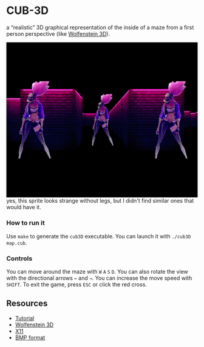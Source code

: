 # CUB-3D

a “realistic” 3D graphical
representation of the inside of a maze from a
first person perspective
(like [Wolfenstein 3D](https://fr.wikipedia.org/wiki/Wolfenstein_3D)).

<img align="center" src="./pngs/neonbrkda1024.png" alt="Screenshot of the game" />
yes, this sprite looks strange without legs, but I didn't find similar ones that would have it.

### How to run it

Use ``make`` to generate the ``cub3D`` executable.
You can launch it with ``./cub3D map.cub``.

### Controls

You can move around the maze with ``W`` ``A`` ``S`` ``D``.
You can also rotate the view with the directional arrows ``←`` and ``→``.
You can increase the move speed with ``SHIFT``.
To exit the game, press ``ESC`` or click the red cross.

## Resources

* [Tutorial](https://lodev.org/cgtutor/raycasting.html)
* [Wolfenstein 3D](http://users.atw.hu/wolf3d/)
* [X11](https://github.com/qst0/ft_libgfx)
* [BMP format](https://web.archive.org/web/20080912171714/http://www.fortunecity.com/skyscraper/windows/364/bmpffrmt.html)
